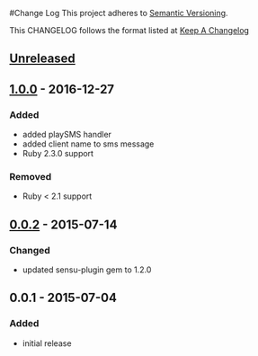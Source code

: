 #Change Log
This project adheres to [Semantic Versioning](http://semver.org/).

This CHANGELOG follows the format listed at [Keep A Changelog](http://keepachangelog.com/)

## [Unreleased]

## [1.0.0] - 2016-12-27
### Added
- added playSMS handler
- added client name to sms message
- Ruby 2.3.0 support

### Removed
- Ruby < 2.1 support

## [0.0.2] - 2015-07-14
### Changed
- updated sensu-plugin gem to 1.2.0

## 0.0.1 - 2015-07-04
### Added
- initial release

[Unreleased]: https://github.com/sensu-plugins/sensu-plugins-sms/compare/1.0.0...HEAD
[1.0.0]: https://github.com/sensu-plugins/sensu-plugins-sms/compare/0.0.2...1.0.0
[0.0.2]: https://github.com/sensu-plugins/sensu-plugins-sms/compare/0.0.1...0.0.2
